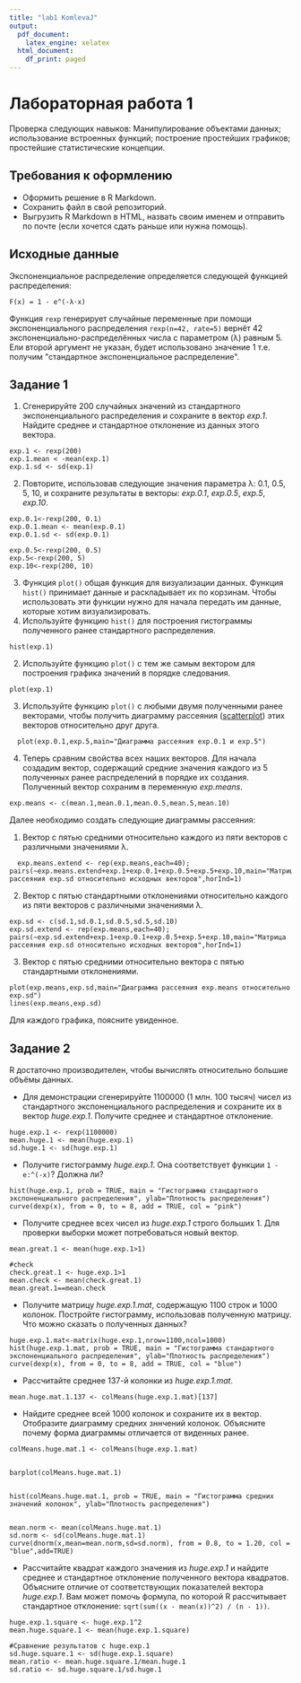 ```yaml
---
title: "lab1 KomlevaJ"
output:
  pdf_document: 
    latex_engine: xelatex
  html_document:
    df_print: paged
---
```

# Лабораторная работа 1

Проверка следующих навыков: Манипулирование объектами данных; использование встроенных функций; 
построение простейших графиков; простейшие статистические концепции.
## Требования к оформлению
* Оформить решение в R Markdown. 
* Сохранить файл в свой репозиторий.
* Выгрузить R Markdown в HTML, назвать своим именем и отправить по почте (если хочется сдать раньше или нужна помощь).

## Исходные данные
Экспоненциальное распределение определяется следующей функцией распределения:
```
F(x) = 1 - e^(-λ⋅x)

```
Функция ``rexp`` генерирует случайные переменные при помощи экспоненциального распределения
``rexp(n=42, rate=5)`` вернёт 42 экспоненциально-распределённых числа с параметром (λ) равным 5. 
Ели второй аргумент не указан, будет использовано значение 1 т.е. получим "стандартное экспоненциальное распределение".

## Задание 1
1. Сгенерируйте 200 случайных значений из стандартного экспоненциального распределения и сохраните в вектор
_exp.1_. Найдите среднее и стандартное отклонение из данных этого вектора.
```{r}
exp.1 <- rexp(200)
exp.1.mean < -mean(exp.1)
exp.1.sd <- sd(exp.1)

```
2. Повторите, использовав следующие значения параметра λ: 0.1, 0.5, 5, 10, и сохраните результаты в векторы: 
_exp.0.1_, _exp.0.5_, _exp.5_, _exp.10_.
```{r}
exp.0.1<-rexp(200, 0.1)
exp.0.1.mean <- mean(exp.0.1)
exp.0.1.sd <- sd(exp.0.1)

exp.0.5<-rexp(200, 0.5)
exp.5<-rexp(200, 5)
exp.10<-rexp(200, 10)
```
3. Функция ``plot()`` общая функция для визуализации данных. Функция ``hist()`` принимает данные и раскладывает 
их по корзинам. Чтобы использовать эти функции нужно для начала передать им данные, которые хотим визуализировать.
  1. Используйте функцию ``hist()`` для построения гистограммы полученного ранее стандартного распределения.
```{r , fig.width=3, fig.height=3}
hist(exp.1)
```
  2. Используйте функцию ``plot()`` с тем же самым вектором для построения графика значений в порядке следования.
```{r , fig.width=3, fig.height=3}
plot(exp.1)
```
  3. Используйте функцию ``plot()`` с любыми двумя полученными ранее векторами, чтобы получить диаграмму рассеяния ([scatterplot](https://www.mathsisfun.com/data/scatter-xy-plots.html)) 
  этих векторов относительно друг друга.
```{r , fig.width=3, fig.height=3}
  plot(exp.0.1,exp.5,main="Диаграмма рассеяния exp.0.1 и exp.5")
```
4. Теперь сравним свойства всех наших векторов. Для начала создадим вектор,
содержащий средние значения каждого из 5 полученных ранее распределений в порядке их создания.
Полученный вектор сохраним в переменную _exp.means_. 
```{r , fig.width=3, fig.height=3}
exp.means <- c(mean.1,mean.0.1,mean.0.5,mean.5,mean.10)

```
Далее необходимо создать следующие диаграммы рассеяния:
  1. Вектор с пятью средними относительно каждого из пяти векторов с различными значениями λ.
```{r , fig.width=3, fig.height=3}
  exp.means.extend <- rep(exp.means,each=40);
pairs(~exp.means.extend+exp.1+exp.0.1+exp.0.5+exp.5+exp.10,main="Матрица рассеяния exp.sd относительно исходных векторов",horInd=1)
```
  2. Вектор с пятью стандартными отклонениями относительно каждого из пяти векторов с различными значениями λ.
  ```{r , fig.width=3, fig.height=3}
  exp.sd <- c(sd.1,sd.0.1,sd.0.5,sd.5,sd.10)
  exp.sd.extend <- rep(exp.means,each=40);
pairs(~exp.sd.extend+exp.1+exp.0.1+exp.0.5+exp.5+exp.10,main="Матрица рассеяния exp.sd относительно исходных векторов",horInd=1)
  ```
  3. Вектор с пятью средними относительно вектора с пятью стандартными отклонениями.
 ```{r , fig.width=3, fig.height=3}
 plot(exp.means,exp.sd,main="Диаграмма рассеяния exp.means относительно exp.sd")
lines(exp.means,exp.sd)
   ```
Для каждого графика, поясните увиденное.
## Задание 2
R достаточно производителен, чтобы вычислять относительно большие объёмы данных.
* Для демонстрации сгенерируйте 1100000 (1 млн. 100 тысяч) чисел из стандартного экспоненциального распределения
и сохраните их в вектор _huge.exp.1_. Получите среднее и стандартное отклонение.
 ```{r}
huge.exp.1 <- rexp(1100000)
mean.huge.1 <- mean(huge.exp.1)
sd.huge.1 <- sd(huge.exp.1)
   ```
* Получите гистограмму _huge.exp.1_. Она соответствует функции ``1 - e:^(-x)``? Должна ли?
 ```{r , fig.width=3, fig.height=3}
 hist(huge.exp.1, prob = TRUE, main = "Гистограмма стандартного экспоненциального распределения", ylab="Плотность распределения")
curve(dexp(x), from = 0, to = 8, add = TRUE, col = "pink")
   ```
* Получите среднее всех чисел из _huge.exp.1_ строго больших 1. Для проверки выборки может потребоваться новый вектор.
 ```{r , fig.width=3, fig.height=3}
 mean.great.1 <- mean(huge.exp.1>1)

#check
check.great.1 <- huge.exp.1>1
mean.check <- mean(check.great.1)
mean.great.1==mean.check

   ```
* Получите матрицу _huge.exp.1.mat_, содержащую 1100 строк и 1000 колонок. Постройте гистограмму, использовав полученную матрицу.
Что можно сказать о полученных данных?
 ```{r , fig.width=3, fig.height=3}
 huge.exp.1.mat<-matrix(huge.exp.1,nrow=1100,ncol=1000)
hist(huge.exp.1.mat, prob = TRUE, main = "Гистограмма стандартного экспоненциального распределения", ylab="Плотность распределения")
curve(dexp(x), from = 0, to = 8, add = TRUE, col = "blue")
   ```
* Рассчитайте среднее 137-й колонки из _huge.exp.1.mat_.
 ```{r , fig.width=3, fig.height=3}
 mean.huge.mat.1.137 <- colMeans(huge.exp.1.mat)[137]
   ```
* Найдите среднее всей 1000 колонок и сохраните их в вектор. Отобразите диаграмму средних зннчений колонок.
Объясните почему форма диаграммы отличается от виденных ранее.
 ```{r , fig.width=3, fig.height=3}
 colMeans.huge.mat.1 <- colMeans(huge.exp.1.mat)


barplot(colMeans.huge.mat.1)


hist(colMeans.huge.mat.1, prob = TRUE, main = "Гистограмма средних значений колонок", ylab="Плотность распределения")


mean.norm <- mean(colMeans.huge.mat.1)
sd.norm <- sd(colMeans.huge.mat.1)
curve(dnorm(x,mean=mean.norm,sd=sd.norm), from = 0.8, to = 1.20, col = "blue",add=TRUE)
   ```
* Рассчитайте квадрат каждого значения из _huge.exp.1_ и найдите среднее и стандартное отклонение полученного вектора квадратов.
Объясните отличие от соответствующих показателей вектора _huge.exp.1_. Вам может помочь формула, по которой R рассчитывает
стандартное отклонение: ``sqrt(sum((x - mean(x))^2) / (n - 1))``.
 ```{r , fig.width=3, fig.height=3}
huge.exp.1.square <- huge.exp.1^2
mean.huge.square.1 <- mean(huge.exp.1.square)

#Сравнение результатов с huge.exp.1
sd.huge.square.1 <- sd(huge.exp.1.square)
mean.ratio <- mean.huge.square.1/mean.huge.1
sd.ratio <- sd.huge.square.1/sd.huge.1
   ```
 